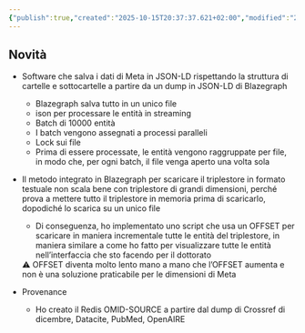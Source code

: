 ```yaml
---
{"publish":true,"created":"2025-10-15T20:37:37.621+02:00","modified":"2025-10-15T19:37:52.000+02:00","cssclasses":""}
---
```



## Novità

- Software che salva i dati di Meta in JSON-LD rispettando la struttura di cartelle e sottocartelle a partire da un dump in JSON-LD di Blazegraph
    - Blazegraph salva tutto in un unico file
    - ison per processare le entità in streaming
    - Batch di 10000 entità
    - I batch vengono assegnati a processi paralleli
    - Lock sui file
    - Prima di essere processate, le entità vengono raggruppate per file, in modo che, per ogni batch, il file venga aperto una volta sola
- Il metodo integrato in Blazegraph per scaricare il triplestore in formato testuale non scala bene con triplestore di grandi dimensioni, perché prova a mettere tutto il triplestore in memoria prima di scaricarlo, dopodiché lo scarica su un unico file
    - Di conseguenza, ho implementato uno script che usa un OFFSET per scaricare in maniera incrementale tutte le entità del triplestore, in maniera similare a come ho fatto per visualizzare tutte le entità nell’interfaccia che sto facendo per il dottorato
    
    <aside>
    ⚠️ OFFSET diventa molto lento mano a mano che l’OFFSET aumenta e non è una soluzione praticabile per le dimensioni di Meta
    
    </aside>
    
- Provenance
    - Ho creato il Redis OMID-SOURCE a partire dal dump di Crossref di dicembre, Datacite, PubMed, OpenAIRE